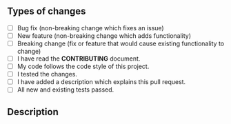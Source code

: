 ## Types of changes
<!--- What types of changes does your code introduce? Put an `x` in all the boxes that apply: -->
- [ ] Bug fix (non-breaking change which fixes an issue)
- [ ] New feature (non-breaking change which adds functionality)
- [ ] Breaking change (fix or feature that would cause existing functionality to change)
- [ ] I have read the **CONTRIBUTING** document.
- [ ] My code follows the code style of this project.
- [ ] I tested the changes.
- [ ] I have added a description which explains this pull request.
- [ ] All new and existing tests passed.

## Description
<!--- What types of changes does your code introduce? Write a detailed description: -->
